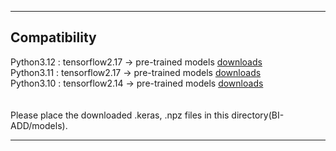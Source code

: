 *** 
## Compatibility </br>
Python3.12 : tensorflow2.17 &#8594; pre-trained models [downloads](https://psilo.sorbonne-universite.fr/index.php/s/9W2pby29MGkQLDd)</br>
Python3.11 : tensorflow2.17 &#8594; pre-trained models [downloads](https://psilo.sorbonne-universite.fr/index.php/s/9W2pby29MGkQLDd)</br>
Python3.10 : tensorflow2.14 &#8594; pre-trained models [downloads](https://drive.google.com/file/d/1uPLtL9USZPIJtYvaBSYN-xGyDR6k1ifl/view?usp=drive_link)</br>
</br>
</br>
Please place the downloaded .keras, .npz files in this directory(BI-ADD/models).</br> 
***
